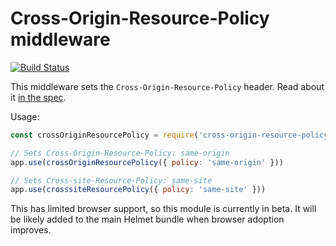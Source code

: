 Cross-Origin-Resource-Policy middleware
=======================================
[![Build Status](https://travis-ci.org/helmetjs/cross-origin-resource-policy.svg?branch=master)](https://travis-ci.org/helmetjs/cross-origin-resource-policy)

This middleware sets the `Cross-Origin-Resource-Policy` header. Read about it [in the spec](https://fetch.spec.whatwg.org/#cross-origin-resource-policy-header).

Usage:

```javascript
const crossOriginResourcePolicy = require('cross-origin-resource-policy')

// Sets Cross-Origin-Resource-Policy: same-origin
app.use(crossOriginResourcePolicy({ policy: 'same-origin' }))

// Sets Cross-site-Resource-Policy: same-site
app.use(crosssiteResourcePolicy({ policy: 'same-site' }))
```

This has limited browser support, so this module is currently in beta. It will be likely added to the main Helmet bundle when browser adoption improves.
